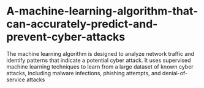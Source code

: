 # A-machine-learning-algorithm-that-can-accurately-predict-and-prevent-cyber-attacks
The machine learning algorithm is designed to analyze network traffic and identify patterns that indicate a potential cyber attack. It uses supervised machine learning techniques to learn from a large dataset of known cyber attacks, including malware infections, phishing attempts, and denial-of-service attacks
